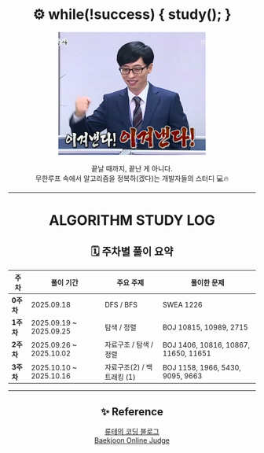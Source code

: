 <div align="center">

# ⚙️ while(!success) { study(); }

  <img src="https://github.com/brightk123/CS/blob/b6b4a743faaacb3a4d273dc07ed2c17ae3b18864/Initial%20Commit/%EC%95%84%EC%9E%90%EC%95%84%EC%9E%90.jpg" alt="아좌좟" width="300"/><br>
  
끝날 때까지, 끝난 게 아니다.  
무한루프 속에서 알고리즘을 정복하(겠다)는 개발자들의 스터디 💻🔥

</div>

---

<div align="center">
  
# ALGORITHM STUDY LOG

## 🗓️ 주차별 풀이 요약

| 주차 | 풀이 기간 | 주요 주제 | 풀이한 문제 |
|------|------------|------------|--------------|
| **0주차** | 2025.09.18 | DFS / BFS | SWEA 1226 |
| **1주차** | 2025.09.19 ~ 2025.09.25 | 탐색 / 정렬 | BOJ 10815, 10989, 2715 |
| **2주차** | 2025.09.26 ~ 2025.10.02 | 자료구조 / 탐색 / 정렬  | BOJ 1406, 10816, 10867, 11650, 11651  |
| **3주차** | 2025.10.10 ~ 2025.10.16 | 자료구조(2) / 백트래킹 (1) | BOJ 1158, 1966, 5430, 9095, 9663 |
</div>

---

<div align="center">
  
## ✨ Reference
[류테의 코딩 블로그](https://ryute.tistory.com/33)  
[Baekjoon Online Judge](https://www.acmicpc.net/)
  
</div>
